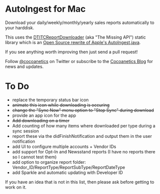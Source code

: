 AutoIngest for Mac
==================

Download your daily/weekly/monthly/yearly sales reports automatically to your harddisk.

This uses the [DTITCReportDownloader](https://github.com/Cocoanetics/DTITCReportDownloader) (aka "The Missing API") static library which is an [Open Source rewrite of Apple's AutoIngest.java](http://www.cocoanetics.com/2012/02/autoingest-java-in-objective-c/). 

If you see anything worth improving then just send a pull request! 

Follow [@cocoanetics](http://twitter.com/cocoanetics) on Twitter or subscribe to the [Cocoanetics Blog](http://www.cocoanetics.com) for news and updates.

To Do
=====

- replace the temporary status bar icon
- ~~animate this icon while downloading is occuring~~
- ~~change the "Sync Now" menu option to "Stop Sync" during download~~
- provide an app icon for the app
- ~~Add downloading on a timer~~
- Add counting of how many items where downloaded per type during a sync session
- report these via the didFinishNotification and output them in the user notification
- add UI to configure multiple accounts + Vendor IDs
- add support for Opt-In and Newsstand reports (I have no reports there so I cannot test them)
- add option to organize report folder: Vendor_ID/ReportType/ReportSubType/ReportDateType
- add Sparkle and automatic updating with Developer ID

If you have an idea that is not in this list, then please ask before getting to work on it.
